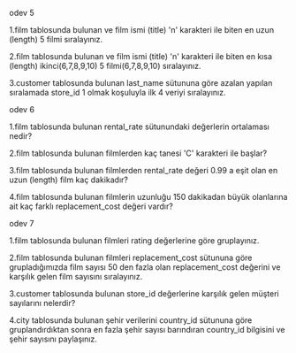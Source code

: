 odev 5

1.film tablosunda bulunan ve film ismi (title) 'n' karakteri ile biten en uzun (length) 5 filmi sıralayınız. 

2.film tablosunda bulunan ve film ismi (title) 'n' karakteri ile biten en kısa (length) ikinci(6,7,8,9,10) 5 filmi(6,7,8,9,10) sıralayınız. 

3.customer tablosunda bulunan last_name sütununa göre azalan yapılan sıralamada store_id 1 olmak koşuluyla ilk 4 veriyi sıralayınız.

 odev 6

1.film tablosunda bulunan rental_rate sütunundaki değerlerin ortalaması nedir? 

2.film tablosunda bulunan filmlerden kaç tanesi 'C' karakteri ile başlar? 

3.film tablosunda bulunan filmlerden rental_rate değeri 0.99 a eşit olan en uzun (length) film kaç dakikadır? 

4.film tablosunda bulunan filmlerin uzunluğu 150 dakikadan büyük olanlarına ait kaç farklı replacement_cost değeri vardır?  

odev 7

1.film tablosunda bulunan filmleri rating değerlerine göre gruplayınız.

2.film tablosunda bulunan filmleri replacement_cost sütununa göre grupladığımızda film sayısı 50 den fazla olan replacement_cost değerini ve karşılık gelen film sayısını sıralayınız. 

3.customer tablosunda bulunan store_id değerlerine karşılık gelen müşteri sayılarını nelerdir?
   
4.city tablosunda bulunan şehir verilerini country_id sütununa göre gruplandırdıktan sonra en fazla şehir sayısı barındıran country_id bilgisini ve şehir sayısını paylaşınız.

